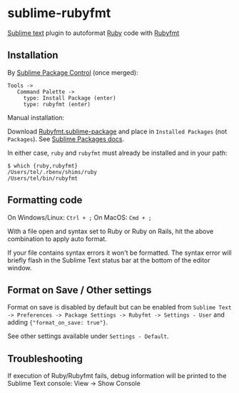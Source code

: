 # sublime-rubyfmt
[Sublime text](https://www.sublimetext.com) plugin to autoformat [Ruby](https://www.ruby-lang.org/en/) code with [Rubyfmt](https://github.com/samphippen/rubyfmt)

## Installation

By [Sublime Package Control](https://packagecontrol.io) (once merged):
```
Tools ->
   Command Palette ->
     type: Install Package (enter)
     type: rubyfmt (enter)
```

Manual installation:

Download [Rubyfmt.sublime-package](https://github.com/toreriklinnerud/sublime-rubyfmt/releases/download/v0.1/Rubyfmt.sublime-package) and place in `Installed Packages` (not `Packages`). See [Sublime Packages docs](https://www.sublimetext.com/docs/3/packages.html).

In either case, `ruby` and `rubyfmt` must already be installed and in your path:

```shell
$ which {ruby,rubyfmt}
/Users/tel/.rbenv/shims/ruby
/Users/tel/bin/rubyfmt
```

## Formatting code

On Windows/Linux: `Ctrl + ;`
On MacOS: `Cmd + ;`

With a file open and syntax set to Ruby or Ruby on Rails, hit the above combination to apply auto format.

If your file contains syntax errors it won't be formatted. The syntax error will briefly flash in the Sublime Text status bar at the bottom of the editor window.

## Format on Save / Other settings

Format on save is disabled by default but can be enabled from `Sublime Text -> Preferences -> Package Settings -> Rubyfmt -> Settings - User` and adding `{"format_on_save: true"}`.

See other settings available under `Settings - Default`.

## Troubleshooting

If execution of Ruby/Rubyfmt fails, debug information will be printed to the Sublime Text console: View -> Show Console
